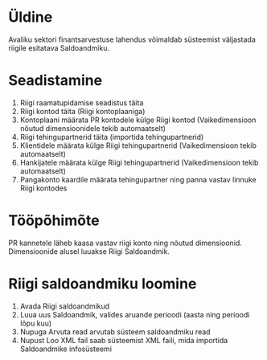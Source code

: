 # Üldine 
Avaliku sektori finantsarvestuse lahendus võimaldab süsteemist väljastada riigile esitatava Saldoandmiku. 

# Seadistamine
1.	Riigi raamatupidamise seadistus täita
2.	Riigi kontod täita (Riigi kontoplaaniga)
3.	Kontoplaani määrata PR kontodele külge Riigi kontod (Vaikedimensioon nõutud dimensioonidele tekib automaatselt)
4.	Riigi tehingupartnerid täita (importida tehingupartnerid)
5.  Klientidele määrata külge Riigi tehingupartnerid (Vaikedimensioon tekib automaatselt)
6.  Hankijatele määrata külge Riigi tehingupartnerid (Vaikedimensioon tekib automaatselt)
7.  Pangakonto kaardile määrata tehingupartner ning panna vastav linnuke Riigi kontodes

# Tööpõhimõte
PR kannetele läheb kaasa vastav riigi konto ning nõutud dimensioonid. Dimensioonide alusel luuakse Riigi Saldoandmik.

# Riigi saldoandmiku loomine
1.  Avada Riigi saldoandmikud
2.  Luua uus Saldoandmik, valides aruande perioodi (aasta ning perioodi lõpu kuu)
3.  Nupuga Arvuta read arvutab süsteem saldoandmiku read
4.  Nupust Loo XML fail saab süsteemist XML faili, mida importida Saldoandmike infosüsteemi

